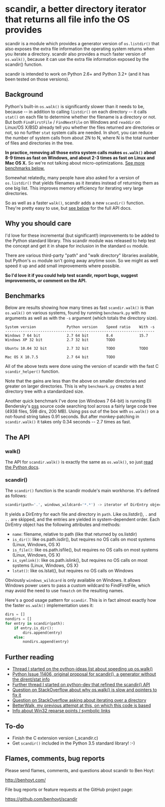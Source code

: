 scandir, a better directory iterator that returns all file info the OS provides
===============================================================================

scandir is a module which provides a generator version of `os.listdir()` that
also exposes the extra file information the operating system returns when you
iterate a directory. scandir also provides a much faster version of
`os.walk()`, because it can use the extra file information exposed by the
scandir() function.

scandir is intended to work on Python 2.6+ and Python 3.2+ (and it has been
tested on those versions).


Background
----------

Python's built-in `os.walk()` is significantly slower than it needs to be,
because -- in addition to calling `listdir()` on each directory -- it calls
`stat()` on each file to determine whether the filename is a directory or not.
But both `FindFirstFile` / `FindNextFile` on Windows and `readdir` on Linux/OS
X/BSD already tell you whether the files returned are directories or not, so
no further `stat` system calls are needed. In short, you can reduce the number
of system calls from about 2N to N, where N is the total number of files and
directories in the tree.

**In practice, removing all those extra system calls makes `os.walk()` about
8-9 times as fast on Windows, and about 2-3 times as fast on Linux and Mac OS
X.** So we're not talking about micro-optimizations. [See more benchmarks
below.](#benchmarks)

Somewhat relatedly, many people have also asked for a version of
`os.listdir()` that yields filenames as it iterates instead of returning them
as one big list. This improves memory efficiency for iterating very large
directories.

So as well as a faster `walk()`, scandir adds a new `scandir()` function.
They're pretty easy to use, but [see below](#the-api) for the full API docs.


Why you should care
-------------------

I'd love for these incremental (but significant!) improvements to be added to
the Python standard library. This scandir module was released to help test the
concept and get it in shape for inclusion in the standard `os` module.

There are various third-party "path" and "walk directory" libraries available,
but Python's `os` module isn't going away anytime soon. So we might as well
speed it up and add small improvements where possible.

**So I'd love it if you could help test scandir, report bugs, suggest
improvements, or comment on the API.**


Benchmarks
----------

Below are results showing how many times as fast `scandir.walk()` is than
`os.walk()` on various systems, found by running `benchmark.py` with no
arguments as well as with the `-s` argument (which totals the directory size).

```
System version              Python version    Speed ratio    With -s
--------------------------------------------------------------------
Windows 7 64 bit            2.7 64 bit        8.4            15.7
Windows XP 32 bit           2.7 32 bit        TODO

Ubuntu 10.04 32 bit         2.7 32 bit        TODO           TODO

Mac OS X 10.7.5             2.7 64 bit        TODO
```

All of the above tests were done using the version of scandir with the fast C
`scandir_helper()` function.

Note that the gains are less than the above on smaller directories and greater
on larger directories. This is why `benchmark.py` creates a test directory
tree with a standardized size.

Another quick benchmark I've done (on Windows 7 64-bit) is running Eli
Bendersky's [pss](https://github.com/eliben/pss) source code searching tool
across a fairly large code tree (4938 files, 598 dirs, 200 MB). Using pss out
of the box with `os.walk()` on a not-found string takes 0.91 seconds. But
after monkey-patching in `scandir.walk()` it takes only 0.34 seconds -- 2.7
times as fast.


The API
-------

### walk()

The API for `scandir.walk()` is exactly the same as `os.walk()`, so just [read
the Python docs](http://docs.python.org/2/library/os.html#os.walk).

### scandir()

The `scandir()` function is the scandir module's main workhorse. It's defined
as follows:

```python
scandir(path='.', windows_wildcard='*.*') -> iterator of DirEntry objects
```

It yields a DirEntry for each file and directory in `path`. Like os.listdir(),
`.` and `..` are skipped, and the entries are yielded in system-dependent
order. Each DirEntry object has the following attributes and methods:

* `name`: filename, relative to path (like that returned by os.listdir)
* `is_dir()`: like os.path.isdir(), but requires no OS calls on most systems
  (Linux, Windows, OS X)
* `is_file()`: like os.path.isfile(), but requires no OS calls on most systems
  (Linux, Windows, OS X)
* `is_symlink()`: like os.path.islink(), but requires no OS calls on most
  systems (Linux, Windows, OS X)
* `lstat()`: like os.lstat(), but requires no OS calls on Windows

Obviously `windows_wildcard` is only available on Windows. It allows Windows
power users to pass a custom wildcard to FindFirstFile, which may avoid the
need to use `fnmatch` on the resulting names.

Here's a good usage pattern for `scandir`. This is in fact almost exactly how
the faster `os.walk()` implementation uses it:

```python
dirs = []
nondirs = []
for entry in scandir(path):
    if entry.is_dir():
        dirs.append(entry)
    else:
        nondirs.append(entry)
```


Further reading
---------------

* [Thread I started on the python-ideas list about speeding up os.walk()](http://mail.python.org/pipermail/python-ideas/2012-November/017770.html)
* [Python Issue 11406, original proposal for scandir(), a generator without the dirent/stat info](http://bugs.python.org/issue11406)
* [Further thread I started on python-dev that refined the scandir() API](http://mail.python.org/pipermail/python-dev/2013-May/126119.html)
* [Question on StackOverflow about why os.walk() is slow and pointers to fix it](http://stackoverflow.com/questions/2485719/very-quickly-getting-total-size-of-folder)
* [Question on StackOverflow asking about iterating over a directory](http://stackoverflow.com/questions/4403598/list-files-in-a-folder-as-a-stream-to-begin-process-immediately)
* [BetterWalk, my previous attempt at this, on which this code is based](https://github.com/benhoyt/betterwalk)
* [Info about Win32 reparse points / symbolic links](http://mail.python.org/pipermail/python-ideas/2012-November/017794.html)


To-do
-----

* Finish the C extension version (_scandir.c)
* Get `scandir()` included in the Python 3.5 standard library! :-)


Flames, comments, bug reports
-----------------------------

Please send flames, comments, and questions about scandir to Ben Hoyt:

http://benhoyt.com/

File bug reports or feature requests at the GitHub project page:

https://github.com/benhoyt/scandir
